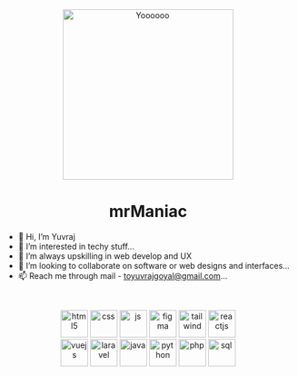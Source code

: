 <div align="center">
  <img src="https://github.com/mrManiac-uv/mrManiac-uv/assets/68333785/887903f6-22d6-4e68-bffb-669a2f4c065e" alt="Yoooooo" width="300">
  <h1>mrManiac</h1>
</div>

- 👋 Hi, I’m Yuvraj
- 👀 I’m interested in techy stuff...
- 🌱 I’m always upskilling in web develop and UX
- 💞️ I’m looking to collaborate on software or web designs and interfaces...
- 📫 Reach me through mail - toyuvrajgoyal@gmail.com...

## 
<div align="center">

  <br>
  <img src="https://img.icons8.com/?size=512&id=20909&format=png" alt="html5" width="48">
  <img src="https://img.icons8.com/?size=512&id=21278&format=png" alt="css" width="48">
  <img src="https://img.icons8.com/?size=512&id=108784&format=png" alt="js" width="48">
  <img src="https://img.icons8.com/?size=512&id=zfHRZ6i1Wg0U&format=png" alt="figma" width="48">
  <img src="https://img.icons8.com/?size=512&id=CIAZz2CYc6Kc&format=png" alt="tailwind" width="48">
  <img src="https://img.icons8.com/?size=512&id=123603&format=png" alt="reactjs" width="48">
  <br>
  <img src="https://img.icons8.com/?size=512&id=eETV3RNHVrWA&format=png" alt="vuejs" width="48">
  <img src="https://img.icons8.com/?size=512&id=lRjcvhvtR81o&format=png" alt="laravel" width="48">
  <img src="https://img.icons8.com/?size=512&id=13679&format=png" alt="java" width="48">
  <img src="https://img.icons8.com/?size=512&id=13441&format=png" alt="python" width="48">
  <img src="https://img.icons8.com/?size=512&id=fAMVO_fuoOuC&format=png" alt="php" width="48">
  <img src="https://img.icons8.com/?size=512&id=yAk24Bd8TOKS&format=png" alt="sql" width="48">

</div>

<!---
mrManiac-uv/mrManiac-uv is a ✨ special ✨ repository because its `README.md` (this file) appears on your GitHub profile.
You can click the Preview link to take a look at your changes.
--->
